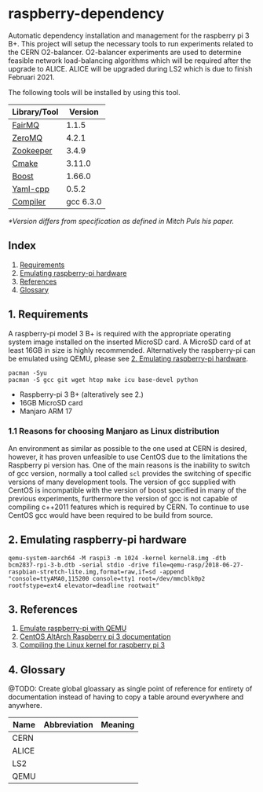 # raspberry-dependency
Automatic dependency installation and management for the raspberry pi 3 B+. This project will setup the necessary tools to run experiments related to the CERN O2-balancer. O2-balancer experiments are used to determine feasible network load-balancing algorithms which will be required after the upgrade to ALICE. ALICE will be upgraded during LS2 which is due to finish Februari 2021.

The following tools will be installed by using this tool.
  
| Library/Tool                                            | Version    |
|---------------------------------------------------------|------------|
| [FairMQ](https://github.com/FairRootGroup/FairMQ)       | 1.1.5      |
| [ZeroMQ](https://github.com/zeromq/libzmq)              | 4.2.1      |
| [Zookeeper](https://zookeeper.apache.org/)              | 3.4.9      |
| [Cmake](https://github.com/Kitware/CMake)               | 3.11.0     |
| [Boost](https://www.boost.org/)                         | 1.66.0     |
| [Yaml-cpp](https://github.com/jbeder/yaml-cpp)          | 0.5.2      |
| [Compiler](https://gcc.gnu.org/)                        | gcc 6.3.0  |

_*Version differs from specification as defined in Mitch Puls his paper._

## Index

1. [Requirements](#1-requirements)
2. [Emulating raspberry-pi hardware](#2-emulating-raspberry-pi-hardware)
3. [References](#3-references)
4. [Glossary](#4-glossary)

## 1. Requirements
A raspberry-pi model 3 B+ is required with the appropriate operating system image installed on the inserted MicroSD card. A MicroSD card of at least 16GB in size is highly recommended. Alternatively the raspberry-pi can be emulated using QEMU, please see [2. Emulating raspberry-pi hardware](#2-emulating-raspberry-pi-hardware).

```
pacman -Syu
pacman -S gcc git wget htop make icu base-devel python
```

* Raspberry-pi 3 B+ (alteratively see 2.)
* 16GB MicroSD card
* Manjaro ARM 17

### 1.1 Reasons for choosing Manjaro as Linux distribution

An environment as similar as possible to the one used at CERN is desired, however, it has proven unfeasible to use CentOS due to the limitations the Raspberry pi version has. One of the main reasons is the inability to switch of gcc version, normally a tool called `scl` provides the switching of specific versions of many development tools. The version of gcc supplied with CentOS is incompatible with the version of boost specified in many of the previous experiments, furthermore the version of gcc is not capable of compiling c++2011 features which is required by CERN. To continue to use CentOS gcc would have been required to be build from source.


## 2. Emulating raspberry-pi hardware

`qemu-system-aarch64 -M raspi3 -m 1024 -kernel kernel8.img -dtb bcm2837-rpi-3-b.dtb -serial stdio -drive file=qemu-rasp/2018-06-27-raspbian-stretch-lite.img,format=raw,if=sd -append "console=ttyAMA0,115200 console=tty1 root=/dev/mmcblk0p2 rootfstype=ext4 elevator=deadline rootwait"`

## 3. References

1. [Emulate raspberry-pi with QEMU](https://azeria-labs.com/emulate-raspberry-pi-with-qemu/)
2. [CentOS AltArch Raspberry pi 3 documentation](https://wiki.centos.org/SpecialInterestGroup/AltArch/Arm32/RaspberryPi3)
3. [Compiling the Linux kernel for raspberry pi 3](https://devsidestory.com/build-a-64-bit-kernel-for-your-raspberry-pi-3/)

## 4. Glossary

@TODO: Create global gloassary as single point of reference for entirety of documentation instead of having to copy a table around everywhere and anywhere.

| Name  | Abbreviation  | Meaning |
|-------|---------------|---------|
| CERN  |               |         |
| ALICE |               |         |
| LS2   |               |         |
| QEMU  |               |         |
